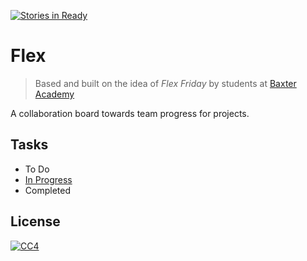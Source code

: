 [![Stories in Ready](https://badge.waffle.io/baxter-oop/baxter-app.png?label=ready&title=Ready)](https://waffle.io/baxter-oop/baxter-app)
# Flex
> Based and built on the idea of *Flex Friday* by students at [Baxter Academy](http://baxter-academy.org) 

A collaboration board towards team progress for projects. 

## Tasks 
- To Do
- [In Progress](https://github.com/baxter-oop/Baxter-App)
- Completed

## License 
[![CC4](https://licensebuttons.net/l/by-nc-sa/4.0/88x31.png)](http://creativecommons.org/licenses/by-nc-sa/4.0/)